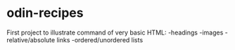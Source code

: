 # odin-recipes

First project to illustrate command of very basic HTML:
-headings
-images
-relative/absolute links
-ordered/unordered lists